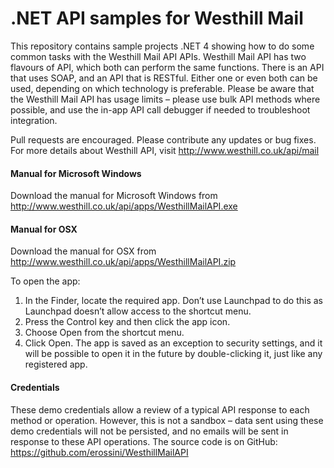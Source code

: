 .NET API samples for Westhill Mail
=========

This repository contains sample projects .NET 4 showing how to do some common tasks with the Westhill Mail API APIs.
Westhill Mail API has two flavours of API, which both can perform the same functions. There is an API that uses SOAP, and an API that is RESTful. Either one or even both can be used, depending on which technology is preferable. 
Please be aware that the Westhill Mail API has usage limits – please use bulk API methods where possible, and use the in-app API call debugger if needed to troubleshoot integration.

Pull requests are encouraged. Please contribute any updates or bug fixes.
For more details about Westhill API, visit http://www.westhill.co.uk/api/mail

#### Manual for Microsoft Windows
Download the manual for Microsoft Windows from http://www.westhill.co.uk/api/apps/WesthillMailAPI.exe

#### Manual for OSX
Download the manual for OSX from http://www.westhill.co.uk/api/apps/WesthillMailAPI.zip 

To open the app:
1.	In the Finder, locate the required app. Don’t use Launchpad to do this as Launchpad doesn’t allow access to the shortcut menu.
2.	Press the Control key and then click the app icon.
3.	Choose Open from the shortcut menu.
4.	Click Open. The app is saved as an exception to security settings, and it will be possible to open it in the future by double-clicking it, just like any registered app.

#### Credentials
These demo credentials allow a review of a typical API response to each method or operation. However, this is not a sandbox – data sent using these demo credentials will not be persisted, and no emails will be sent in response to these API operations.
The source code is on GitHub:  https://github.com/erossini/WesthillMailAPI
